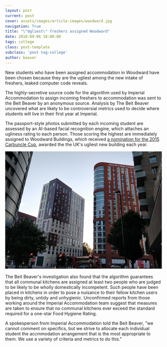 ```yaml
---
layout: post
current: post
cover: assets/images/article-images/woodward.jpg
navigation: True
title: "\"Ugliest\" freshers assigned Woodward"
date: 2018-09-06 18:00:00
tags: college
class: post-template
subclass: 'post tag-college'
author: beaver
---
```


New students who have been assigned accommodation in Woodward have been chosen because they are the ugliest among the new intake of freshers, leaked computer code reveals.

The highly-secretive source code for the algorithm used by Imperial Accommodation to assign incoming freshers to accommodation was sent to the Beit Beaver by an anonymous source. Analysis by The Beit Beaver uncovered what are likely to be controversial metrics used to decide where students will live in their first year at Imperial.

The passport-style photos submitted by each incoming student are assessed by an AI-based facial recognition engine, which attaches an ugliness rating to each person. Those scoring the highest are immediately assigned to Woodward Buildings, which received [a nomination for the 2015 Carbuncle Cup](https://www.getwestlondon.co.uk/news/west-london-news/walkie-talkie-wins-carbuncle-cup-9974663), awarded the the UK's ugliest new building each year.

![Woodward Buildings](assets/images/article-images/woodward_2.jpg)

The Beit Beaver's investigation also found that the algorithm guarantees that all communal kitchens are assigned at least two people who are judged to be likely to be wholly domestically incompetent. Such people have been placed in kitchens in order to pose a nuisance to their fellow kitchen users by being dirty, untidy and unhygienic. Unconfirmed reports from those working around the Imperial Accommodation team suggest that measures are taken to ensure that no communal kitchens ever exceed the standard required for a one-star Food Hygiene Rating.

A spokesperson from Imperial Accommodation told the Beit Beaver, "we cannot comment on specifics, but we strive to allocate each individual student the accmmodation arrangement that is the most appropriate to them. We use a variety of criteria and metrics to do this."
